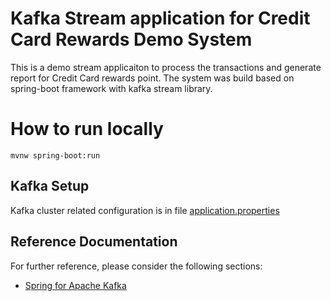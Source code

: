 # Kafka Stream application for Credit Card Rewards Demo System
This is a demo stream applicaiton to process the transactions and generate report for Credit Card rewards point. The system was build based on spring-boot framework with kafka stream library. 

# How to run locally
```shell script
mvnw spring-boot:run
```

## Kafka Setup
Kafka cluster related configuration is in file [application.properties](src/main/resources/application.properties)



## Reference Documentation
For further reference, please consider the following sections:

* [Spring for Apache Kafka](https://spring.io/projects/spring-kafka)

